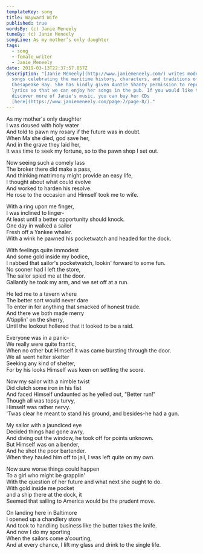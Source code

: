 ```yaml
---
templateKey: song
title: Wayward Wife
published: true
wordsBy: (c) Janie Meneely
tuneBy: (c) Janie Meneely
songLine: As my mother’s only daughter
tags:
  - song
  - female_writer
  - Janie_Meneely
date: 2019-03-13T22:37:57.857Z
description: "[Janie Meneely](http://www.janiemeneely.com/) writes modern sea
  songs celebrating the maritime history, characters, and traditions of the
  Chesapeake Bay. She has kindly given Auntie Shanty permission to reproduce the
  lyrics so that we can enjoy her songs in the pub. If you would like to
  discover more of Janie's music, you can buy her CDs
  [here](https://www.janiemeneely.com/page-7/page-8/)."
---
```

As my mother's only daughter\
I was doused with holy water\
And told to pawn my rosary if the future was in doubt.\
When Ma she died, god save her,\
And in the grave they laid her,\
It was time to seek my fortune, so to the pawn shop I set out.

Now seeing such a comely lass\
The broker there did make a pass,\
And thinking matrimony might provide an easy life,\
I thought about what could evolve \
And worked to harden his resolve.\
He rose to the occasion and Himself took me to wife.

With a ring upon me finger, \
I was inclined to linger-\
At least until a better opportunity should knock.\
One day in walked a sailor\
Fresh off a Yankee whaler.\
With a wink he pawned his pocketwatch and headed for the dock.

With feelings quite immodest\
And some gold inside my bodice,\
I nabbed that sailor's pocketwatch, lookin' forward to some fun.\
No sooner had I left the store,\
The sailor spied me at the door.\
Gallantly he took my arm, and we set off at a run.

He led me to a tavern where\
The better sort would never dare\
To enter in for anything that smacked of honest trade.\
And there we both made merry\
A'tipplin' on the sherry,\
Until the lookout hollered that it looked to be a raid.

Everyone was in a panic-\
We really were quite frantic,\
When no other but Himself it was came bursting through the door.\
We all went helter skelter\
Seeking any kind of shelter,\
For by his looks Himself was keen on settling the score.

Now my sailor with a nimble twist\
Did clutch some iron in his fist\
And faced Himself undaunted as he yelled out, "Better run!"\
Though all was topsy turvy,\
Himself was rather nervy.\
'Twas clear he meant to stand his ground, and besides-he had a gun.

My sailor with a jaundiced eye\
Decided things had gone awry,\
And diving out the window, he took off for points unknown.\
But Himself was on a bender,\
And he shot the poor bartender.\
When they hauled him off to jail, I was left quite on my own.

Now sure worse things could happen\
To a girl who might be grapplin'\
With the question of her future and what next she ought to do.\
With gold inside me pocket\
and a ship there at the dock, it\
Seemed that sailing to America would be the prudent move.

On landing here in Baltimore\
I opened up a chandlery store\
And took to handling business like the butter takes the knife.\
And now I do my sporting\
When the sailors come a'courting,\
And at every chance, I lift my glass and drink to the single life.
